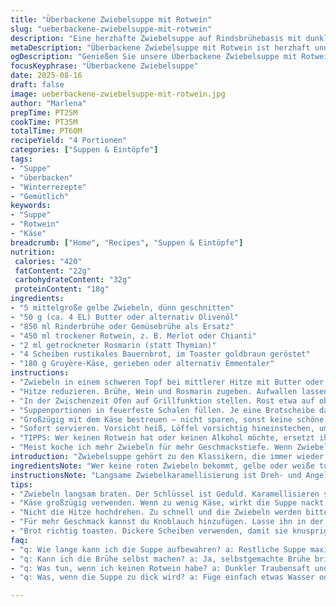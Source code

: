 ```yaml
---
title: "Überbackene Zwiebelsuppe mit Rotwein"
slug: "ueberbackene-zwiebelsuppe-mit-rotwein"
description: "Eine herzhafte Zwiebelsuppe auf Rindsbrühebasis mit dunklem Rotwein und Rosmarin. Zwiebeln langsam gebräunt, dann mit aromatischer Brühe und Kräutern zum Schmelzen gebracht. Kräftiger Käse gratiniert knusprig auf getoastetem Bauernbrot – perfekt für kalte Tage. Alternative Zutaten und Timing angepasst für persönliche Note und praktische Küchenhelfer empfohlen."
metaDescription: "Überbackene Zwiebelsuppe mit Rotwein ist herzhaft und perfekt für kalte Tage. Aromatische Zwiebeln, kräftiger Käse und rustikales Brot harmonieren gut."
ogDescription: "Genießen Sie unsere Überbackene Zwiebelsuppe mit Rotwein. Ein klassisches Rezept, das die Aromen vereint und Komfort bietet."
focusKeyphrase: "Überbackene Zwiebelsuppe"
date: 2025-08-16
draft: false
image: ueberbackene-zwiebelsuppe-mit-rotwein.jpg
author: "Marlena"
prepTime: PT25M
cookTime: PT35M
totalTime: PT60M
recipeYield: "4 Portionen"
categories: ["Suppen & Eintöpfe"]
tags:
- "Suppe"
- "überbacken"
- "Winterrezepte"
- "Gemütlich"
keywords:
- "Suppe"
- "Rotwein"
- "Käse"
breadcrumb: ["Home", "Recipes", "Suppen & Eintöpfe"]
nutrition: 
 calories: "420"
 fatContent: "22g"
 carbohydrateContent: "32g"
 proteinContent: "18g"
ingredients:
- "5 mittelgroße gelbe Zwiebeln, dünn geschnitten"
- "50 g (ca. 4 EL) Butter oder alternativ Olivenöl"
- "850 ml Rinderbrühe oder Gemüsebrühe als Ersatz"
- "450 ml trockener Rotwein, z. B. Merlot oder Chianti"
- "2 ml getrockneter Rosmarin (statt Thymian)"
- "4 Scheiben rustikales Bauernbrot, im Toaster goldbraun geröstet"
- "180 g Gruyère-Käse, gerieben oder alternativ Emmentaler"
instructions:
- "Zwiebeln in einem schweren Topf bei mittlerer Hitze mit Butter oder Öl ansetzen. Geduld ist hier Schlüssel. Der Zwiebelgeruch wird intensiv, langsam beginnen sie zu karamellisieren. Nicht zu stark rösten, sonst bitter. Nach ca. 20 Minuten sollten sie goldbraun, weich, aber noch leicht feucht sein."
- "Hitze reduzieren. Brühe, Wein und Rosmarin zugeben. Aufwallen lassen, dann Hitze auf kleinste Stufe. 20–25 Minuten köcheln lassen, nicht nur wegen Geschmack, sondern um die Aromen komplett zu verschmelzen. Zwischendurch umrühren und prüfen, ob Flüssigkeit nicht zu flott reduziert. Wenn zu stark, wenig Wasser zugeben."
- "In der Zwischenzeit Ofen auf Grillfunktion stellen. Rost etwa auf obere Schiene."
- "Suppenportionen in feuerfeste Schalen füllen. Je eine Brotscheibe darauflegen; sie saugt erst Suppe leicht auf, wird später saftig-knusprig."
- "Großzügig mit dem Käse bestreuen – nicht sparen, sonst keine schöne Kruste. Die Schalen direkt unter den Grill, bis der Käse schmilzt, blubbert und goldbraune Flecken zeigt. Dauert wenige Minuten, also Aufsicht nicht verlieren, sonst wird Käse schwarz und bitter."
- "Sofort servieren. Vorsicht heiß, Löffel vorsichtig hineinstechen, um die perfekte Temperatur zu tasten."
- "TIPPS: Wer keinen Rotwein hat oder keinen Alkohol möchte, ersetzt ihn durch dunklen Traubensaft und etwas Balsamico. Für intensiveren Geschmack noch eine angedrückte Knoblauchzehe in der Brühe mitziehen lassen. Beim Brot mache ich gern Vollkorn oder Sauerteig für mehr Crunch und Aroma."
- "Meist koche ich mehr Zwiebeln für mehr Geschmackstiefe. Wenn Zwiebeln zu schnell braun werden, Temperatur sofort runter, sonst bitter. Zwischendurch immer mal Nase und Hände einsetzen: Zwiebeln sollen süß duften, nicht scharf."
introduction: "Zwiebelsuppe gehört zu den Klassikern, die immer wieder neu entdeckt werden wollen. Aus meiner Erfahrung kommt es nicht nur auf die Zutaten, sondern auf das Timing und die Textur an. Die Zwiebeln sollen nicht bloß weich, sondern karamellisiert sein – der Trick für diese nussige Süße. Rindsbrühe gab dem Ganzen Tiefe, Rotwein eine herbe Note, die ich mit Rosmarin anstelle von Thymian noch etwas mediterraner machte. Immer wieder probiert, entdecke ich, dass Umluft oft zu schnell trocknet, deshalb nur bei kleiner Hitze kochen. Knackpunkt ist auch der Käse – zu wenig und die Suppenschale wirkt nackt, zu viel und der Geschmack ist zu dominant. Rustikales Brot mit ordentlicher Kruste gibt der Suppe Halt und Textur. Gerade wenn Gäste kommen, bewährt sich das Rezept als Gesprächsthema und Kuschelcomfort. Das Geräusch des brodelnden Käses und der Duft beim Backen, das macht was aus."
ingredientsNote: "Wer keine roten Zwiebeln bekommt, gelbe oder weiße tun es auch. Wichtig, sie richtig dünn schneiden und nicht mit Wasser waschen, sonst verlieren sie Aroma. Butter sorgt für die nussige Röstnote, wer es leichter will, Olivenöl nehmen – der Geschmack wird anders, aber auch gut. Rinderbrühe gebe ich immer selbstgemacht oder eine gute Bio-Variante, Gemüsebrühe geht, schmeckt aber milder. Rotwein kann durch dunkle Traubensäfte ersetzt werden, bringen Süße und Tiefe, aber weniger Herbheit. Rosmarin als Ersatz für Thymian macht die Suppe aromatischer und weniger kräuterhaft trocken. Beim Brot lohnt sich dickere Scheiben, getoastet mit Knusperfaktor, manchmal verwende ich Baguette oder Sauerteig – macht mehr Spaß beim Beißen. Käse geht klassisch Gruyère oder Emmentaler, auch Comté oder sogar Bestandteil Parmesan für Umami – aber nicht zu viel Parmesan, der verbrennt schnell."
instructionsNote: "Langsame Zwiebelkaramellisierung ist Dreh- und Angelpunkt, sonst schmeckt die Suppe schnell roh und scharf. Meine Regel: Farbe kontrollieren, sobald der Boden leicht braun wird, manchmal Hitze noch reduzieren. Die Mischung aus Brühe, Wein und Rosmarin braucht Zeit, um schön zu verschmelzen, 20 Minuten sind meistens Minimum. Niemals zu stark köcheln, sonst wird die Flüssigkeit zu reduziert und die Suppe zu trocken. Das Brotrösten vor dem Backen verhindert, dass das Brot zäh wird; es nimmt so genau genug Suppe auf, damit es nicht matschig ist. Beim Käse auf guten Gratgrad achten – der sollte richtig schmelzen und kleine Bläschen werfen. Grill nicht aus den Augen lassen, das geht schnell in Flammen, mit Rußgeschmack. Leg die Schalen mit Backhandschuhen in den Ofen – die Suppe kocht kräftig und spritzt manchmal. Sofort heiß servieren; kalt oder zäh ist der Auflauf sinnlos. Wenn mal kein Ofengrill geht, unter Alufolie im Ofen bei hoher Oberhitze backen – dauert etwas länger, aber kriegt ähnliche Kruste."
tips:
- "Zwiebeln langsam braten. Der Schlüssel ist Geduld. Karamellisieren sie richtig, nicht zu stark rösten, sonst bitter. Aroma entwickelt sich. Klingen müssen süß duften."
- "Käse großzügig verwenden. Wenn zu wenig Käse, wirkt die Suppe nackt. Zu viel Käse? Geschmack zu dominant. Ausgewogenheit ist wichtig für Genuss."
- "Nicht die Hitze hochdrehen. Zu schnell und die Zwiebeln werden bitter. Wenn sie zu schnell dunkel werden, Hitze reduzieren. Farbe im Auge behalten."
- "Für mehr Geschmack kannst du Knoblauch hinzufügen. Lasse ihn in der Brühe ziehen. Schmeckt intensiv und aromatisch. Es macht Spaß, kreativ zu sein."
- "Brot richtig toasten. Dickere Scheiben verwenden, damit sie knusprig bleiben. Während des Backens gut aufpassen. Der Grill kann die Wärme schnell übertragen."
faq:
- "q: Wie lange kann ich die Suppe aufbewahren? a: Restliche Suppe maximal drei Tage im Kühlschrank. Vor dem Servieren gut aufwärmen, aber nicht kochen."
- "q: Kann ich die Brühe selbst machen? a: Ja, selbstgemachte Brühe bringt mehr Geschmack. Verwende Rinderknochen, Zwiebeln und Karotten. Ein paar Stunden köcheln lassen."
- "q: Was tun, wenn ich keinen Rotwein habe? a: Dunkler Traubensaft und ein Spritzer Balsamico funktionieren gut. Gibt Tiefe, aber nicht ganz die Herbe in der Suppe."
- "q: Was, wenn die Suppe zu dick wird? a: Füge einfach etwas Wasser oder Brühe hinzu. Rühre gut um. Auch nachträglich anpassbares Rezept für mehr Flüssigkeit."

---
```

